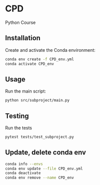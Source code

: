 # CPD
Python Course 

## Installation
Create and activate the Conda environment:

```sh
conda env create -f CPD_env.yml
conda activate CPD_env
```

## Usage
Run the main script:

```sh
python src/subproject/main.py
```

## Testing
Run the tests

```sh
pytest tests/test_subproject.py
```


## Update, delete conda env

```sh
conda info --envs
conda env update --file CPD_env.yml
conda deactivate 
conda env remove --name CPD_env 
```